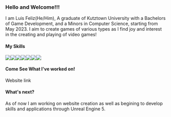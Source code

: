 ### Hello and Welcome!!!

I am Luis Feliz(He/Him), A graduate of Kutztown University with a Bachelors of Game Development, and a Minors in Computer Science, starting from May 2023. I aim to create games of various types as I find joy and interest in the creating and playing of video games!

#### **My Skills**
<img src="https://img.icons8.com/color/48/0000000/c-plus-plus"><img src="https://img.icons8.com/color/48/0000000/c-sharp-logo"><img src="https://img.icons8.com/color/48/0000000/html"><img src="https://img.icons8.com/color/50/0000000/php"><img src="https://img.icons8.com/color/48/0000000/css"><img src="https://img.icons8.com/color/48/0000000/adobe-illustrator"><img src="https://img.icons8.com/color/48/0000000/adobe-photoshop">

#### **Come See What I've worked on!**
Website link

#### **What's next?**
As of now I am working on website creation as well as begining to develop skills and applications through Unreal Engine 5.
